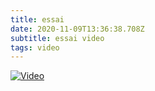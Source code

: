 ```yaml
---
title: essai
date: 2020-11-09T13:36:38.708Z
subtitle: essai video
tags: video
---
```

[![Video](http://img.youtube.com/vi/KASAaq8Pl54/0.jpg)](http://www.youtube.com/watch?v=KASAaq8Pl54)